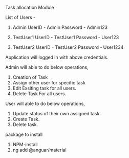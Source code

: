 Task allocation Module

List of Users -
1. Admin
	UserID - Admin
	Password - Admin123

2. TestUser1
	UserID - TestUser1
	Password - User123
3. TestUser2
	UserID - TestUser2
	Password - User1234


Application will logged in with above credentials.

Admin will able to do below operations,
1. Creation of Task
2. Assign other user for specific task
3. Edit Exsiting task for all users.
4. Delete Task For all users.


User will able to do below operations,
1. Update status of their own assigned task.
2. Create Task.
2. Delete task.


package to install
1. NPM-install
2. ng add @anguar/material


